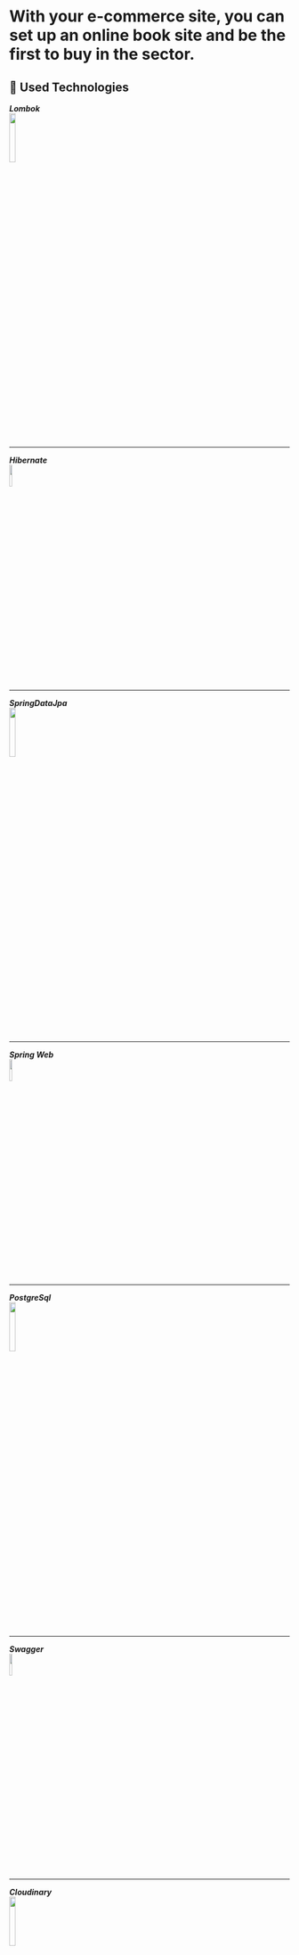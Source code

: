 <h1>With your e-commerce site, you can set up an online book site and be the first to buy in the sector.</h1>

## :toolbox: Used Technologies

<summary><strong><i> Lombok </i></strong></summary>  
<img src="https://user-images.githubusercontent.com/74687192/120121939-ba5c1800-c1ae-11eb-8327-67e22b7c7664.png" width="15%" height="15%" />

--- 

<summary><strong><i> Hibernate </i></strong></summary>  
<img src="https://user-images.githubusercontent.com/74687192/120121937-b9c38180-c1ae-11eb-8b7f-2e4ad3197598.jpg" width="10%" height="10%" />

---

<summary><strong><i> SpringDataJpa </i></strong></summary>  
<img src="https://user-images.githubusercontent.com/74687192/120121942-bb8d4500-c1ae-11eb-8234-838d69081b18.png" width="15%" height="15%" />

---

<summary><strong><i> Spring Web </i></strong></summary>  
<img src="https://user-images.githubusercontent.com/74687192/120121943-bb8d4500-c1ae-11eb-8a9d-f7afabafd3d6.png" width="10%" height="10%" />

---

<summary><strong><i> PostgreSql </i></strong></summary>  
<img src="https://user-images.githubusercontent.com/74687192/120121946-bd570880-c1ae-11eb-9278-e159bbba8808.jpeg" width="15%" height="15%" />

---

<summary><strong><i> Swagger </i></strong></summary>  
<img src="https://user-images.githubusercontent.com/74687192/120121941-baf4ae80-c1ae-11eb-86b1-5647438c8b4a.png" width="10%" height="10%" />

---

<summary><strong><i> Cloudinary </i></strong></summary>   
<img src="https://user-images.githubusercontent.com/74687192/120887527-1504d200-c5fc-11eb-958f-79266c3a93fa.png" width="15%" height="15%" />

---

<summary><strong><i> React </i></strong></summary>   
<img src="https://miro.medium.com/max/900/1*OVp9IRJaZ9jtOn7EEoYyGA.png" width="15%" height="15%" />

---

<summary><strong><i> Material UI </i></strong></summary>   
<img src="https://mui.com/static/logo.png" width="15%" height="15%" />

---

<summary><strong><i> Rest Api </i></strong></summary>   
<img src="https://lh3.googleusercontent.com/proxy/Df7ID52i1_L6CeMzpmataO4O6jBkZjWpL-7JPZ4t4hC72WR9rff3KiCKhlr5Xi49CuWmCN5Q0SXwXOMWFeEpqt4Nm0IknF3I36i7WdGjF3hbRfVifgADEVhgIwgwJZhTofg" width="35%" height="25%" />
